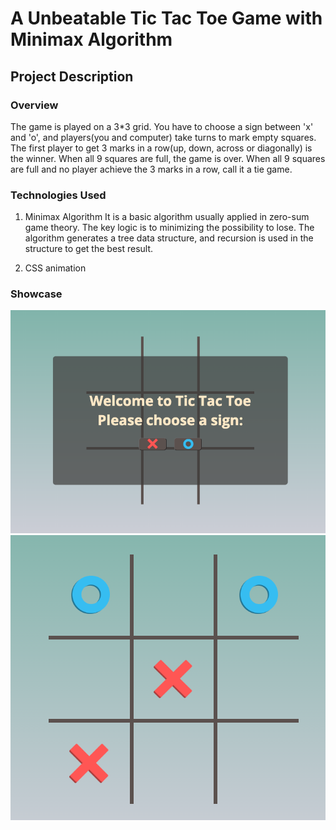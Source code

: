 # A Unbeatable Tic Tac Toe Game with Minimax Algorithm

## Project Description

### Overview

The game is played on a 3\*3 grid. You have to choose a sign between 'x' and 'o', and players(you and computer) take turns to mark empty squares.
The first player to get 3 marks in a row(up, down, across or diagonally) is the winner.
When all 9 squares are full, the game is over. When all 9 squares are full and no player achieve the 3 marks in a row, call it a tie game.

### Technologies Used

1. Minimax Algorithm
   It is a basic algorithm usually applied in zero-sum game theory. The key logic is to minimizing the possibility to lose.
   The algorithm generates a tree data structure, and recursion is used in the structure to get the best result.

2. CSS animation

### Showcase

![front page](https://raw.githubusercontent.com/PapayaHUANG/images/main/img/%E6%88%AA%E5%B1%8F2022-08-05%2021.12.02.png)
![in the game](https://raw.githubusercontent.com/PapayaHUANG/images/main/img/%E6%88%AA%E5%B1%8F2022-08-05%2021.12.25.png)
